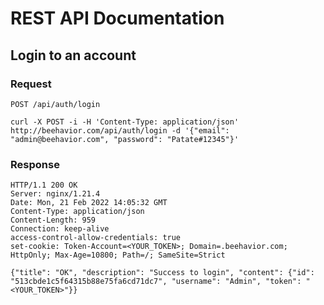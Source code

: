 # REST API Documentation

## Login to an account

### Request

`POST /api/auth/login`

    curl -X POST -i -H 'Content-Type: application/json' http://beehavior.com/api/auth/login -d '{"email": "admin@beehavior.com", "password": "Patate#12345"}'

### Response

    HTTP/1.1 200 OK
    Server: nginx/1.21.4
    Date: Mon, 21 Feb 2022 14:05:32 GMT
    Content-Type: application/json
    Content-Length: 959
    Connection: keep-alive
    access-control-allow-credentials: true
    set-cookie: Token-Account=<YOUR_TOKEN>; Domain=.beehavior.com; HttpOnly; Max-Age=10800; Path=/; SameSite=Strict

    {"title": "OK", "description": "Success to login", "content": {"id": "513cbde1c5f64315b88e75fa6cd71dc7", "username": "Admin", "token": "<YOUR_TOKEN>"}}